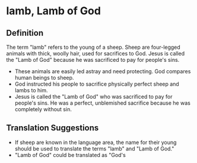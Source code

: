 # lamb, Lamb of God

## Definition

The term "lamb" refers to the young of a sheep. Sheep are four-legged animals with thick, woolly hair, used for sacrifices to God. Jesus is called the "Lamb of God" because he was sacrificed to pay for people's sins.

* These animals are easily led astray and need protecting. God compares human beings to sheep.
* God instructed his people to sacrifice physically perfect sheep and lambs to him.
* Jesus is called the "Lamb of God" who was sacrificed to pay for people's sins. He was a perfect, unblemished sacrifice because he was completely without sin.


## Translation Suggestions



* If sheep are known in the language area, the name for their young should be used to translate the terms "lamb" and "Lamb of God."
* "Lamb of God" could be translated as "God's